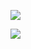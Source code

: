 ![](https://github-readme-stats.vercel.app/api/top-langs/?username=boxdev2008&layout=compact&theme=dark)

 ![](https://github-readme-streak-stats.herokuapp.com/?user=boxDev2008&theme=dark)
